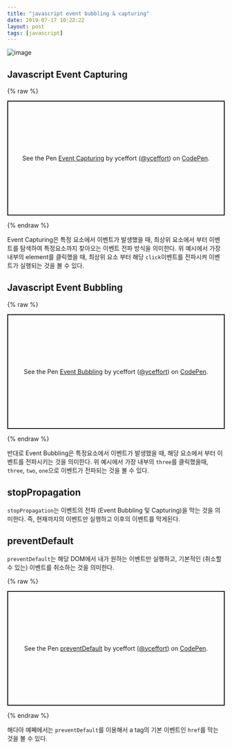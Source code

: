 ```yaml
---
title: "javascript event bubbling & capturing"
date: 2019-07-17 10:22:22
layout: post
tags: [javascript]
---
```


![image](https://miro.medium.com/max/1200/1*Et5UjVPGLfF1L43T7ErrxQ.png)

## Javascript Event Capturing

{% raw %}

<p class="codepen" data-height="500" data-theme-id="0" data-default-tab="js,result" data-user="yceffort" data-slug-hash="GbVaaY" style="height: 265px; box-sizing: border-box; display: flex; align-items: center; justify-content: center; border: 2px solid; margin: 1em 0; padding: 1em;" data-pen-title="Event Capturing">
  <span>See the Pen <a href="https://codepen.io/yceffort/pen/GbVaaY/">
  Event Capturing</a> by yceffort (<a href="https://codepen.io/yceffort">@yceffort</a>)
  on <a href="https://codepen.io">CodePen</a>.</span>
</p>
<script async src="https://static.codepen.io/assets/embed/ei.js"></script>

{% endraw %}

Event Capturing은 특정 요소에서 이벤트가 발생했을 때, 최상위 요소에서 부터 이벤트를 탐색하여 특정요소까지 찾아오는 이벤트 전파 방식을 의미한다. 위 예시에서 가장 내부의 element를 클릭했을 때, 최상위 요소 부터 해당 `click`이벤트를 전파시켜 이벤트가 실행되는 것을 볼 수 있다.

## Javascript Event Bubbling

{% raw %}

<p class="codepen" data-height="500" data-theme-id="0" data-default-tab="js,result" data-user="yceffort" data-slug-hash="Prrgob" style="height: 265px; box-sizing: border-box; display: flex; align-items: center; justify-content: center; border: 2px solid; margin: 1em 0; padding: 1em;" data-pen-title="Event Bubbling">
  <span>See the Pen <a href="https://codepen.io/yceffort/pen/Prrgob/">
  Event Bubbling</a> by yceffort (<a href="https://codepen.io/yceffort">@yceffort</a>)
  on <a href="https://codepen.io">CodePen</a>.</span>
</p>
<script async src="https://static.codepen.io/assets/embed/ei.js"></script>

{% endraw %}

반대로 Event Bubbling은 특정요소에서 이벤트가 발생했을 때, 해당 요소에서 부터 이벤트를 전파시키는 것을 의미한다. 위 예시에서 가장 내부의 `three`를 클릭했을때, `three`, `two`, `one`으로 이벤트가 전파되는 것을 볼 수 있다. 

## stopPropagation

`stopPropagation`는 이벤트의 전파 (Event Bubbling 및 Capturing)을 막는 것을 의미한다. 즉, 현재까지의 이벤트만 실행하고 이후의 이벤트를 막게된다.

## preventDefault

`preventDefault`는 해당 DOM에서 내가 원하는 이벤트만 실행하고, 기본적인 (취소할 수 있는) 이벤트를 취소하는 것을 의미한다.

{% raw %}

<p class="codepen" data-height="265" data-theme-id="0" data-default-tab="js,result" data-user="yceffort" data-slug-hash="xovoRp" style="height: 265px; box-sizing: border-box; display: flex; align-items: center; justify-content: center; border: 2px solid; margin: 1em 0; padding: 1em;" data-pen-title="preventDefault">
  <span>See the Pen <a href="https://codepen.io/yceffort/pen/xovoRp/">
  preventDefault</a> by yceffort (<a href="https://codepen.io/yceffort">@yceffort</a>)
  on <a href="https://codepen.io">CodePen</a>.</span>
</p>
<script async src="https://static.codepen.io/assets/embed/ei.js"></script>

{% endraw %}

해다아 예쩨에서는 `preventDefault`를 이용해서 a tag의 기본 이벤트인 `href`를 막는 것을 볼 수 있다.

